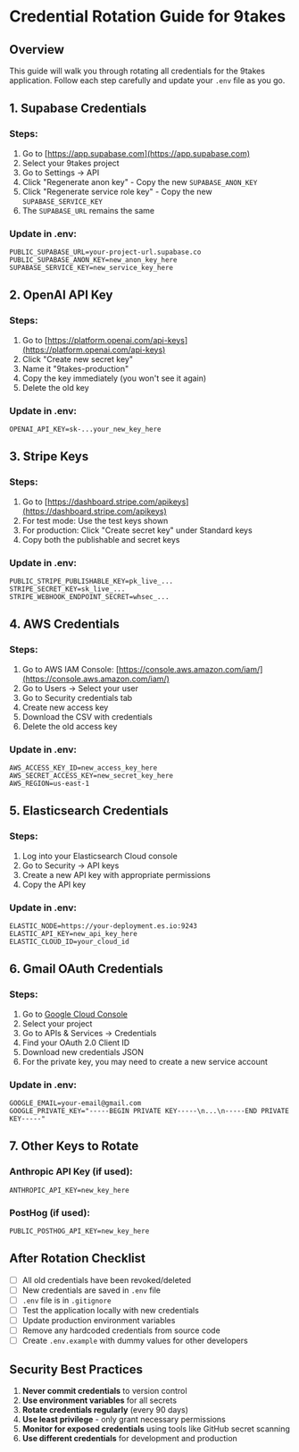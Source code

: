 # Credential Rotation Guide for 9takes

## Overview
This guide will walk you through rotating all credentials for the 9takes application. Follow each step carefully and update your `.env` file as you go.

## 1. Supabase Credentials

### Steps:
1. Go to [https://app.supabase.com](https://app.supabase.com)
2. Select your 9takes project
3. Go to Settings → API
4. Click "Regenerate anon key" - Copy the new `SUPABASE_ANON_KEY`
5. Click "Regenerate service role key" - Copy the new `SUPABASE_SERVICE_KEY`
6. The `SUPABASE_URL` remains the same

### Update in .env:
```
PUBLIC_SUPABASE_URL=your-project-url.supabase.co
PUBLIC_SUPABASE_ANON_KEY=new_anon_key_here
SUPABASE_SERVICE_KEY=new_service_key_here
```

## 2. OpenAI API Key

### Steps:
1. Go to [https://platform.openai.com/api-keys](https://platform.openai.com/api-keys)
2. Click "Create new secret key"
3. Name it "9takes-production"
4. Copy the key immediately (you won't see it again)
5. Delete the old key

### Update in .env:
```
OPENAI_API_KEY=sk-...your_new_key_here
```

## 3. Stripe Keys

### Steps:
1. Go to [https://dashboard.stripe.com/apikeys](https://dashboard.stripe.com/apikeys)
2. For test mode: Use the test keys shown
3. For production: Click "Create secret key" under Standard keys
4. Copy both the publishable and secret keys

### Update in .env:
```
PUBLIC_STRIPE_PUBLISHABLE_KEY=pk_live_...
STRIPE_SECRET_KEY=sk_live_...
STRIPE_WEBHOOK_ENDPOINT_SECRET=whsec_...
```

## 4. AWS Credentials

### Steps:
1. Go to AWS IAM Console: [https://console.aws.amazon.com/iam/](https://console.aws.amazon.com/iam/)
2. Go to Users → Select your user
3. Go to Security credentials tab
4. Create new access key
5. Download the CSV with credentials
6. Delete the old access key

### Update in .env:
```
AWS_ACCESS_KEY_ID=new_access_key_here
AWS_SECRET_ACCESS_KEY=new_secret_key_here
AWS_REGION=us-east-1
```

## 5. Elasticsearch Credentials

### Steps:
1. Log into your Elasticsearch Cloud console
2. Go to Security → API keys
3. Create a new API key with appropriate permissions
4. Copy the API key

### Update in .env:
```
ELASTIC_NODE=https://your-deployment.es.io:9243
ELASTIC_API_KEY=new_api_key_here
ELASTIC_CLOUD_ID=your_cloud_id
```

## 6. Gmail OAuth Credentials

### Steps:
1. Go to [Google Cloud Console](https://console.cloud.google.com/)
2. Select your project
3. Go to APIs & Services → Credentials
4. Find your OAuth 2.0 Client ID
5. Download new credentials JSON
6. For the private key, you may need to create a new service account

### Update in .env:
```
GOOGLE_EMAIL=your-email@gmail.com
GOOGLE_PRIVATE_KEY="-----BEGIN PRIVATE KEY-----\n...\n-----END PRIVATE KEY-----"
```

## 7. Other Keys to Rotate

### Anthropic API Key (if used):
```
ANTHROPIC_API_KEY=new_key_here
```

### PostHog (if used):
```
PUBLIC_POSTHOG_API_KEY=new_key_here
```

## After Rotation Checklist

- [ ] All old credentials have been revoked/deleted
- [ ] New credentials are saved in `.env` file
- [ ] `.env` file is in `.gitignore`
- [ ] Test the application locally with new credentials
- [ ] Update production environment variables
- [ ] Remove any hardcoded credentials from source code
- [ ] Create `.env.example` with dummy values for other developers

## Security Best Practices

1. **Never commit credentials** to version control
2. **Use environment variables** for all secrets
3. **Rotate credentials regularly** (every 90 days)
4. **Use least privilege** - only grant necessary permissions
5. **Monitor for exposed credentials** using tools like GitHub secret scanning
6. **Use different credentials** for development and production